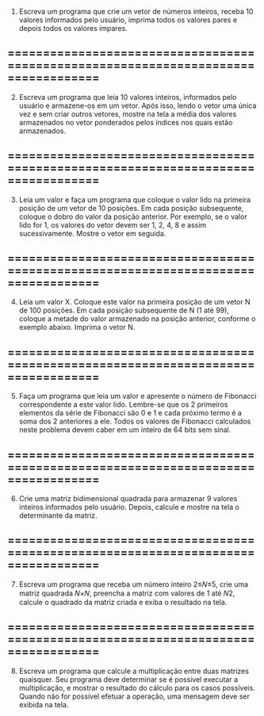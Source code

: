1. Escreva um programa que crie um vetor de números inteiros, receba 10
valores informados pelo usuário, imprima todos os valores pares e depois
todos os valores ímpares.
## ===================================================================================
2. Escreva um programa que leia 10 valores inteiros, informados pelo
usuário e armazene-os em um vetor. Após isso, lendo o vetor uma única
vez e sem criar outros vetores, mostre na tela a média dos valores
armazenados no vetor ponderados pelos índices nos quais estão
armazenados.
## ===================================================================================
3. Leia um valor e faça um programa que coloque o valor lido na primeira
posição de um vetor de 10 posições. Em cada posição subsequente,
coloque o dobro do valor da posição anterior. Por exemplo, se o valor lido
for 1, os valores do vetor devem ser 1, 2, 4, 8 e assim sucessivamente.
Mostre o vetor em seguida.
## ===================================================================================
4. Leia um valor X. Coloque este valor na primeira posição de um vetor N de
100 posições. Em cada posição subsequente de N (1 até 99), coloque a
metade do valor armazenado na posição anterior, conforme o exemplo
abaixo. Imprima o vetor N.
## ===================================================================================
5. Faça um programa que leia um valor e apresente o número de Fibonacci
correspondente a este valor lido. Lembre-se que os 2 primeiros elementos
da série de Fibonacci são 0 e 1 e cada próximo termo é a soma dos 2
anteriores a ele. Todos os valores de Fibonacci calculados neste problema
devem caber em um inteiro de 64 bits sem sinal.
## ===================================================================================
6. Crie uma matriz bidimensional quadrada para armazenar 9 valores
inteiros informados pelo usuário. Depois, calcule e mostre na tela o
determinante da matriz.
## ===================================================================================
7. Escreva um programa que receba um número inteiro 2≤𝑁≤5, crie uma
matriz quadrada 𝑁×𝑁, preencha a matriz com valores de 1 até 𝑁2, calcule
o quadrado da matriz criada e exiba o resultado na tela.
## ===================================================================================
8. Escreva um programa que calcule a multiplicação entre duas matrizes
quaisquer. Seu programa deve determinar se é possível executar a
multiplicação, e mostrar o resultado do cálculo para os casos possíveis.
Quando não for possível efetuar a operação, uma mensagem deve ser
exibida na tela.

